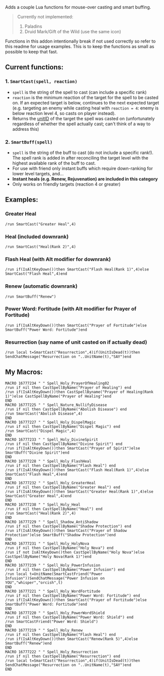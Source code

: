 Adds a couple Lua functions for mouse-over casting and smart buffing.

>   Currently not implemented:
>   1.  Paladins
>   2.  Druid Mark/Gift of the Wild (use the same icon)

Functions in this addon intentionally break if not used correctly so refer to
this readme for usage examples. This is to keep the functions as small as
possible to keep that fast.

## Current functions:

### 1. `SmartCast(spell, reaction)`
-   `spell` is the string of the spell to cast (can include a specific rank)
-   `reaction` is the minimum reaction of the target for the spell to be casted
    on. If an expected target is below, continues to the next expected target
    (e.g. targeting an enemy while casting heal with `reaction = 4`: enemy is
    below reaction level 4, so casts on player instead).
-   Returns the [unitID](http://wowprogramming.com/docs/api_types#unitID) of
    the target the spell was casted on (unfortunately regardless of whether the
    spell actually cast; can't think of a way to address this)

### 2. `SmartBuff(spell)`
-   `spell` is the string of the buff to cast (do not include a specific
    rank!). The spell rank is added in after reconciling the target level with
    the highest available rank of the buff to cast.
-   For use with friend only instant buffs which require down-ranking for lower
    level targets, and...
-   **Instant heals (e.g. Renew, Rejuvenation) are included in this category**
-   Only works on friendly targets (reaction 4 or greater)

## Examples:

### Greater Heal
```
/run SmartCast("Greater Heal",4)
```

### Heal (included downrank)
```
/run SmartCast("Heal(Rank 2)",4)
```

### Flash Heal (with Alt modifier for downrank)
```
/run if(IsAltKeyDown())then SmartCast("Flash Heal(Rank 1)",4)else SmartCast("Flash Heal",4)end
```

### Renew (automatic downrank)
```
/run SmartBuff("Renew")
```

### Power Word: Fortitude (with Alt modifier for Prayer of Fortitude)
```
/run if(IsAltKeyDown())then SmartCast("Prayer of Fortitude")else SmartBuff("Power Word: Fortitude")end
```

### Resurrection (say name of unit casted on if actually dead)
```
/run local t=SmartCast("Resurrection",4)if(UnitIsDead(t))then SendChatMessage("Resurrection on "..UnitName(t),"SAY")end
```

## My Macros:

```
MACRO 16777234 " " Spell_Holy_PrayerOfHealing02
/run if nil then CastSpellByName("Prayer of Healing") end
/run if(IsAltKeyDown())then CastSpellByname("Prayer of Healing(Rank 1)")else CastSpellByName("Prayer of Healing")end
END
MACRO 16777225 " " Spell_Nature_NullifyDisease
/run if nil then CastSpellByName("Abolish Disease") end
/run SmartCast("Abolish Disease",4)
END
MACRO 16777227 " " Spell_Holy_DispelMagic
/run if nil then CastSpellByName("Dispel Magic") end
/run SmartCast("Dispel Magic",4)
END
MACRO 16777233 " " Spell_Holy_DivineSpirit
/run if nil then CastSpellByName("Divine Spirit") end
/run if(IsAltKeyDown())then SmartCast("Prayer of Spirit")else SmartBuff("Divine Spirit")end
END
MACRO 16777228 " " Spell_Holy_FlashHeal
/run if nil then CastSpellByName("Flash Heal") end
/run if(IsAltKeyDown())then SmartCast("Flash Heal(Rank 1)",4)else SmartCast("Flash Heal",4)end
END
MACRO 16777232 " " Spell_Holy_GreaterHeal
/run if nil then CastSpellByName("Greater Heal") end
/run if(IsAltKeyDown())then SmartCast("Greater Heal(Rank 1)",4)else SmartCast("Greater Heal",4)end
END
MACRO 16777238 " " Spell_Holy_Heal
/run if nil then CastSpellByName("Heal") end
/run SmartCast("Heal(Rank 2)",4)
END
MACRO 16777229 " " Spell_Shadow_AntiShadow
/run if nil then CastSpellByName("Shadow Protection") end
/run if(IsAltKeyDown())then SmartCast("Prayer of Shadow Protection")else SmartBuff("Shadow Protection")end
END
MACRO 16777231 " " Spell_Holy_HolyNova
/run if nil then CastSpellByName("Holy Nova") end
/run if not IsAltKeyDown()then CastSpellByName("Holy Nova")else CastSpellByName("Holy Nova(Rank 1)")end
END
MACRO 16777239 " " Spell_Holy_PowerInfusion
/run if nil then CastSpellByName("Power Infusion") end
/run local t=UnitName(SmartCastFriend("Power Infusion"))SendChatMessage("Power Infusion on YOU","whisper","orcish",t)
END
MACRO 16777221 " " Spell_Holy_WordFortitude
/run if nil then CastSpellByName("Power Word: Fortitude") end
/run if(IsAltKeyDown())then SmartCast("Prayer of Fortitude")else SmartBuff("Power Word: Fortitude")end
END
MACRO 16777220 " " Spell_Holy_PowerWordShield
/run if nil then CastSpellByName("Power Word: Shield") end
/run SmartCastFriend("Power Word: Shield")
END
MACRO 16777219 " " Spell_Holy_Renew
/run if nil then CastSpellByName("Flash Heal") end
/run if(IsAltKeyDown())then SmartCast("Renew(Rank 5)",4)else SmartBuff("Renew")end
END
MACRO 16777222 " " Spell_Holy_Resurrection
/run if nil then CastSpellByName("Resurrection") end
/run local t=SmartCast("Resurrection",4)if(UnitIsDead(t))then SendChatMessage("Resurrection on "..UnitName(t),"SAY")end
END
```
